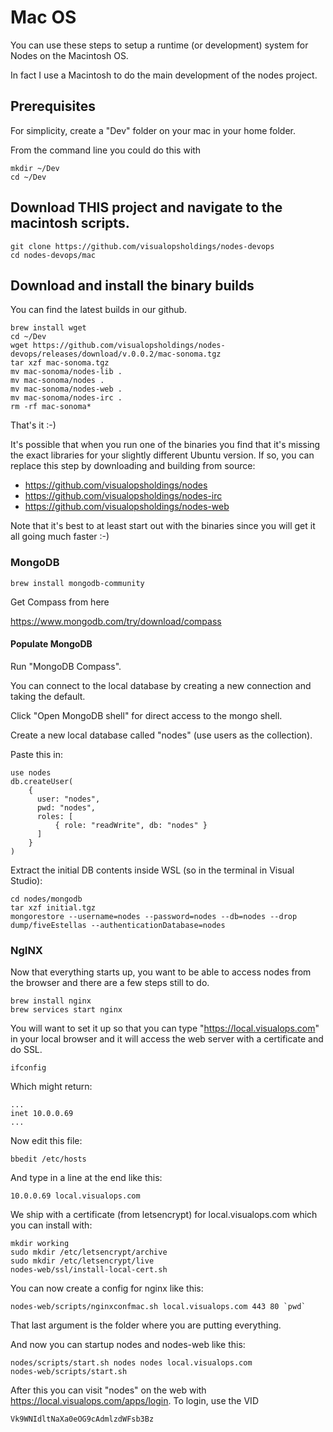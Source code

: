 # Mac OS

You can use these steps to setup a runtime (or development) system for Nodes on the Macintosh OS.

In fact I use a Macintosh to do the main development of the nodes project.

## Prerequisites

For simplicity, create a "Dev" folder on your mac in your home folder.

From the command line you could do this with

```
mkdir ~/Dev
cd ~/Dev
```

## Download THIS project and navigate to the macintosh scripts.

```
git clone https://github.com/visualopsholdings/nodes-devops
cd nodes-devops/mac
```

## Download and install the binary builds

You can find the latest builds in our github.

```
brew install wget
cd ~/Dev
wget https://github.com/visualopsholdings/nodes-devops/releases/download/v.0.0.2/mac-sonoma.tgz
tar xzf mac-sonoma.tgz
mv mac-sonoma/nodes-lib .
mv mac-sonoma/nodes .
mv mac-sonoma/nodes-web .
mv mac-sonoma/nodes-irc .
rm -rf mac-sonoma*
```

That's it :-)

It's possible that when you run one of the binaries you find that it's missing the exact libraries
for your slightly different Ubuntu version. If so, you can replace this step by downloading and building from source:

- https://github.com/visualopsholdings/nodes
- https://github.com/visualopsholdings/nodes-irc
- https://github.com/visualopsholdings/nodes-web

Note that it's best to at least start out with the binaries since you will get it all going much
faster :-)

### MongoDB

```
brew install mongodb-community
```

Get Compass from here

https://www.mongodb.com/try/download/compass


#### Populate MongoDB

Run "MongoDB Compass".

You can connect to the local database by creating a new connection and taking the default.

Click "Open MongoDB shell" for direct access to the mongo shell. 

Create a new local database called "nodes" (use users as the collection).

Paste this in:

```
use nodes
db.createUser(
    {
      user: "nodes",
      pwd: "nodes",
      roles: [
          { role: "readWrite", db: "nodes" }
      ]
    }
)
```

Extract the initial DB contents inside WSL (so in the terminal in Visual Studio):

```
cd nodes/mongodb
tar xzf initial.tgz
mongorestore --username=nodes --password=nodes --db=nodes --drop dump/fiveEstellas --authenticationDatabase=nodes
```

### NgINX

Now that everything starts up, you want to be able to access nodes from the browser and there
are a few steps still to do.

```
brew install nginx
brew services start nginx
```

You will want to set it up so that you can type "https://local.visualops.com" in your local
browser and it will access the web server with a certificate and do SSL.

```
ifconfig
```

Which might return:

```
...
inet 10.0.0.69
...
```

Now edit this file:

```
bbedit /etc/hosts
```

And type in a line at the end like this:

```
10.0.0.69 local.visualops.com
```

We ship with a certificate (from letsencrypt) for local.visualops.com which you can install with:

```
mkdir working
sudo mkdir /etc/letsencrypt/archive
sudo mkdir /etc/letsencrypt/live
nodes-web/ssl/install-local-cert.sh
```

You can now create a config for nginx like this:

```
nodes-web/scripts/nginxconfmac.sh local.visualops.com 443 80 `pwd`
```

That last argument is the folder where you are putting everything.

And now you can startup nodes and nodes-web like this:

```
nodes/scripts/start.sh nodes nodes local.visualops.com
nodes-web/scripts/start.sh
```

After this you can visit "nodes" on the web with https://local.visualops.com/apps/login. To login, use the VID 

```
Vk9WNIdltNaXa0eOG9cAdmlzdWFsb3Bz
```
